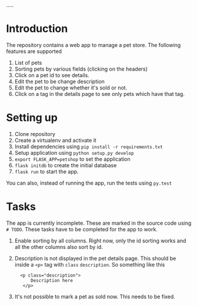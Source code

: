 .....
# Introduction

The repository contains a web app to manage a pet store. The following
features are supported

1. List of pets
1. Sorting pets by various fields (clicking on the headers)
1. Click on a pet id to see details.
1. Edit the pet to be change description
1. Edit the pet to change whether it's sold or not.
1. Click on a tag in the details page to see only pets which have that
   tag.
   
   
# Setting up

1. Clone repository
1. Create a virtualenv and activate it
1. Install dependencies using `pip install -r requirements.txt`
1. Setup application using `python setup.py develop`
1. `export FLASK_APP=petshop` to set the application
1. `flask initdb` to create the initial database
1. `flask run` to start the app.


You can also, instead of running the app, run the tests using `py.test`

# Tasks

The app is currently incomplete. These are marked in the source code
using `# TODO`. These tasks have to be completed for the app to work.

1. Enable sorting by all columns. Right now, only the id sorting works
   and all the other columns also sort by id.
1. Description is not displayed in the pet details page. This should
   be inside a `<p>` tag with `class` `description`. So something like
   this

         <p class="description"> 
             Description here
          </p>

1. It's not possible to mark a pet as sold now. This needs to be
   fixed.

